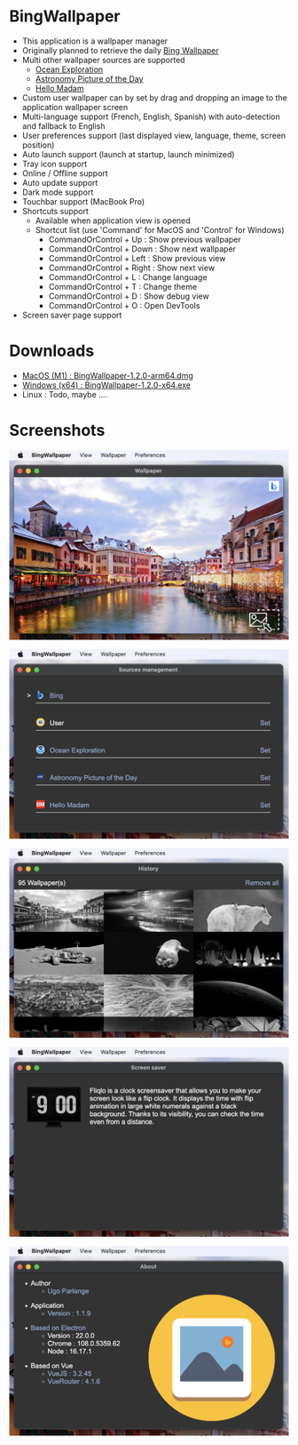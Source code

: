 # BingWallpaper

* This application is a wallpaper manager
* Originally planned to retrieve the daily [Bing Wallpaper](https://www.bing.com/)
* Multi other wallpaper sources are supported
    * [Ocean Exploration](https://oceanexplorer.noaa.gov/multimedia/daily-image/)
    * [Astronomy Picture of the Day](https://apod.nasa.gov/apod/)
    * [Hello  Madam](https://www.bonjourmadame.fr/)
* Custom user wallpaper can by set by drag and dropping an image to the application wallpaper screen
* Multi-language support (French, English, Spanish) with auto-detection and fallback to English 
* User preferences support (last displayed view, language, theme, screen position)
* Auto launch support (launch at startup, launch minimized)
* Tray icon support
* Online / Offline support
* Auto update support
* Dark mode support
* Touchbar support (MacBook Pro)
* Shortcuts support
    * Available when application view is opened
    * Shortcut list (use 'Command' for MacOS and 'Control' for Windows)
        * CommandOrControl + Up : Show previous wallpaper
        * CommandOrControl + Down : Show next wallpaper
        * CommandOrControl + Left : Show previous view
        * CommandOrControl + Right : Show next view
        * CommandOrControl + L : Change language
        * CommandOrControl + T : Change theme
        * CommandOrControl + D : Show debug view
        * CommandOrControl + O : Open DevTools
* Screen saver page support

# Downloads

* [MacOS (M1) : BingWallpaper-1.2.0-arm64.dmg](https://github.com/uparlange/bing-wallpaper/releases/download/v1.2.0/BingWallpaper-1.2.0-arm64.dmg)
* [Windows (x64) : BingWallpaper-1.2.0-x64.exe](https://github.com/uparlange/bing-wallpaper/releases/download/v1.2.0/BingWallpaper-1.2.0-x64.exe)
* Linux : Todo, maybe ....

# Screenshots

![Wallpaper screenshot](https://github.com/uparlange/bing-wallpaper/blob/master/resources/screenshots/wallpaper-screen.png?raw=true)

![Sources screenshot](https://github.com/uparlange/bing-wallpaper/blob/master/resources/screenshots/sources-screen.png?raw=true)

![History screenshot](https://github.com/uparlange/bing-wallpaper/blob/master/resources/screenshots/history-screen.png?raw=true)

![Screen saver screenshot](https://github.com/uparlange/bing-wallpaper/blob/master/resources/screenshots/screensaver-screen.png?raw=true)

![About screenshot](https://github.com/uparlange/bing-wallpaper/blob/master/resources/screenshots/about-screen.png?raw=true)